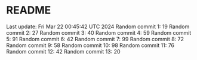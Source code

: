 # README

Last update: Fri Mar 22 00:45:42 UTC 2024
Random commit 1: 19
Random commit 2: 27
Random commit 3: 40
Random commit 4: 59
Random commit 5: 91
Random commit 6: 42
Random commit 7: 99
Random commit 8: 72
Random commit 9: 58
Random commit 10: 98
Random commit 11: 76
Random commit 12: 42
Random commit 13: 20
